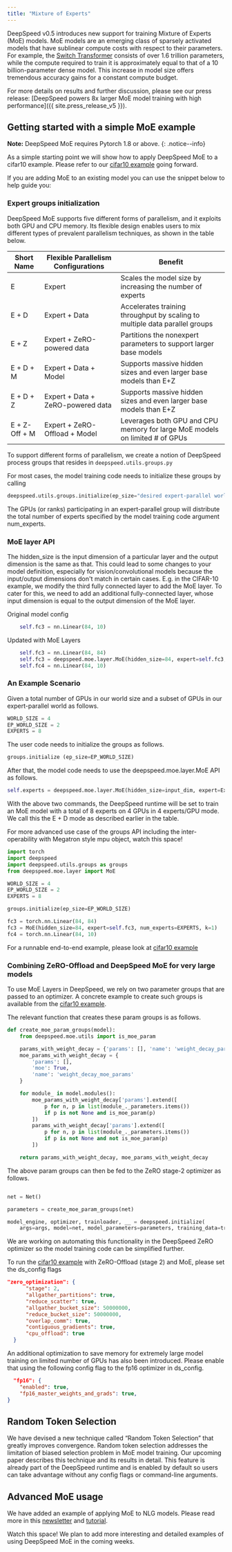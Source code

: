 ```yaml
---
title: "Mixture of Experts"
---
```


DeepSpeed v0.5 introduces new support for training Mixture of Experts (MoE) models. MoE models are an emerging class of sparsely activated models that have sublinear compute costs with respect to their parameters. For example, the [Switch Transformer](https://arxiv.org/abs/2101.03961) consists of over 1.6 trillion parameters, while the compute required to train it is approximately equal to that of a 10 billion-parameter dense model. This increase in model size offers tremendous accuracy gains for a constant compute budget.

For more details on results and further discussion, please see our press release: [DeepSpeed powers 8x larger MoE model training with high performance]({{ site.press_release_v5 }}).

## Getting started with a simple MoE example

**Note:** DeepSpeed MoE requires Pytorch 1.8 or above.
{: .notice--info}

As a simple starting point we will show how to apply DeepSpeed MoE to a cifar10 example. Please refer to
our [cifar10 example](https://github.com/microsoft/DeepSpeedExamples/tree/master/cifar) going forward.

If you are adding MoE to an existing model you can use the snippet below to help guide you:


### Expert groups initialization

DeepSpeed MoE supports five different forms of parallelism, and it exploits both GPU and CPU memory. Its flexible design enables users to mix different types of prevalent parallelism techniques, as shown in the table below.

| Short Name       | Flexible Parallelism Configurations | Benefit                                                                     |
| ---------------- | ------------------------------------| --------------------------------------------------------------------------- |
| E                | Expert                              | Scales the model size by increasing the number of experts                   |
| E + D            | Expert + Data                       | Accelerates training throughput by scaling to multiple data parallel groups |
| E + Z            | Expert + ZeRO-powered data          | Partitions the nonexpert parameters to support larger base models           |
| E + D + M        | Expert + Data + Model               | Supports massive hidden sizes and even larger base models than E+Z          |
| E + D + Z        | Expert + Data + ZeRO-powered data   | Supports massive hidden sizes and even larger base models than E+Z          |
| E + Z-Off + M    | Expert + ZeRO-Offload + Model       | Leverages both GPU and CPU memory for large MoE models on limited # of GPUs |

To support different forms of parallelism, we create a notion of DeepSpeed process groups that resides in ```deepspeed.utils.groups.py```

For most cases, the model training code needs to initialize these groups by calling
```python
deepspeed.utils.groups.initialize(ep_size="desired expert-parallel world size")
```

The GPUs (or ranks) participating in an expert-parallel group will distribute the total number of experts specified by the model training code argument num_experts.

### MoE layer API

The hidden_size is the input dimension of a particular layer and the output dimension is the same as that. This could lead to some changes to your model definition, especially for vision/convolutional models because the input/output dimensions don't match in certain cases. E.g. in the CIFAR-10 example, we modify the third fully connected layer to add the MoE layer. To cater for this, we need to add an additional fully-connected layer, whose input dimension is equal to the output dimension of the MoE layer.

Original model config

```python
    self.fc3 = nn.Linear(84, 10)
```

Updated with MoE Layers

```python
    self.fc3 = nn.Linear(84, 84)
    self.fc3 = deepspeed.moe.layer.MoE(hidden_size=84, expert=self.fc3, num_experts=args.num_experts, ...)
    self.fc4 = nn.Linear(84, 10)
```

### An Example Scenario

Given a total number of GPUs in our world size and a subset of GPUs in our expert-parallel world as follows.

```python
WORLD_SIZE = 4
EP_WORLD_SIZE = 2
EXPERTS = 8
```

The user code needs to initialize the groups as follows.

```python
groups.initialize (ep_size=EP_WORLD_SIZE)
```

After that, the model code needs to use the deepspeed.moe.layer.MoE API as follows.

```python
self.experts = deepspeed.moe.layer.MoE(hidden_size=input_dim, expert=ExpertModule(), num_experts=EXPERTS)
```
With the above two commands, the DeepSpeed runtime will be set to train an MoE model with a total of 8 experts on 4 GPUs in 4 experts/GPU mode. We call this the E + D mode as described earlier in the table.

For more advanced use case of the groups API including the inter-operability with Megatron style mpu object, watch this space!


```python
import torch
import deepspeed
import deepspeed.utils.groups as groups
from deepspeed.moe.layer import MoE

WORLD_SIZE = 4
EP_WORLD_SIZE = 2
EXPERTS = 8

groups.initialize(ep_size=EP_WORLD_SIZE)

fc3 = torch.nn.Linear(84, 84)
fc3 = MoE(hidden_size=84, expert=self.fc3, num_experts=EXPERTS, k=1)
fc4 = torch.nn.Linear(84, 10)

```

For a runnable end-to-end example, please look at [cifar10 example](https://github.com/microsoft/DeepSpeedExamples/tree/master/cifar)

### Combining ZeRO-Offload and DeepSpeed MoE for very large models

To use MoE Layers in DeepSpeed, we rely on two parameter groups that are passed to an optimizer. A concrete example to create such groups is available from the [cifar10 example](https://github.com/microsoft/DeepSpeedExamples/tree/master/cifar).

The relevant function that creates these param groups is as follows.

```python
def create_moe_param_groups(model):
    from deepspeed.moe.utils import is_moe_param

    params_with_weight_decay = {'params': [], 'name': 'weight_decay_params'}
    moe_params_with_weight_decay = {
        'params': [],
        'moe': True,
        'name': 'weight_decay_moe_params'
    }

    for module_ in model.modules():
        moe_params_with_weight_decay['params'].extend([
            p for n, p in list(module_._parameters.items())
            if p is not None and is_moe_param(p)
        ])
        params_with_weight_decay['params'].extend([
            p for n, p in list(module_._parameters.items())
            if p is not None and not is_moe_param(p)
        ])

    return params_with_weight_decay, moe_params_with_weight_decay
```

The above param groups can then be fed to the ZeRO stage-2 optimizer as follows.

```python

net = Net()

parameters = create_moe_param_groups(net)

model_engine, optimizer, trainloader, __ = deepspeed.initialize(
    args=args, model=net, model_parameters=parameters, training_data=trainset)
```

We are working on automating this functionality in the DeepSpeed ZeRO optimizer so the model training code can be simplified further.

To run the [cifar10 example](https://github.com/microsoft/DeepSpeedExamples/tree/master/cifar) with ZeRO-Offload (stage 2) and MoE, please set the ds_config flags

```json
"zero_optimization": {
      "stage": 2,
      "allgather_partitions": true,
      "reduce_scatter": true,
      "allgather_bucket_size": 50000000,
      "reduce_bucket_size": 50000000,
      "overlap_comm": true,
      "contiguous_gradients": true,
      "cpu_offload": true
  }
```

An additional optimization to save memory for extremely large model training on limited number of GPUs has also been introduced. Please enable that using the following config flag to the fp16 optimizer in ds_config.

  ```json
    "fp16": {
      "enabled": true,
      "fp16_master_weights_and_grads": true,
  }
  ```

<!--


hidden_size (int): the hidden dimension of the model.
expert (torch.nn.Module): the torch module that defines the expert (e.g., MLP, torch.linear).
num_experts (int, optional): default=1, the total number of experts per layer.
k (int, optional): default=1, top-k gating value, only supports k=1 or k=2.
output_dropout_prob (float, optional): default=0.5, output dropout probability.
capacity_factor (float, optional): default=1.0, the capacity of the expert at training time.
eval_capacity_factor (float, optional): default=1.0, the capacity of the expert at eval time.
min_capacity (int, optional): default=4, min number of tokens per expert.
noisy_gate_policy (str, optional): default=None, noisy gate policy, valid options are 'Jitter', 'RSample' or 'None'.
-->




## Random Token Selection

We have devised a new technique called “Random Token Selection” that greatly improves convergence. Random token selection addresses the limitation of biased selection problem in MoE model training. Our upcoming paper describes this technique and its results in detail. This feature is already part of the DeepSpeed runtime and is enabled by default so users can take advantage without any config flags or command-line arguments.

## Advanced MoE usage

We have added an example of applying MoE to NLG models. Please read more in this [newsletter](https://www.deepspeed.ai/news/2021/12/09/deepspeed-moe-nlg.html) and [tutorial](/tutorials/mixture-of-experts-nlg/).

Watch this space! We plan to add more interesting and detailed examples of using DeepSpeed MoE in the coming weeks.

